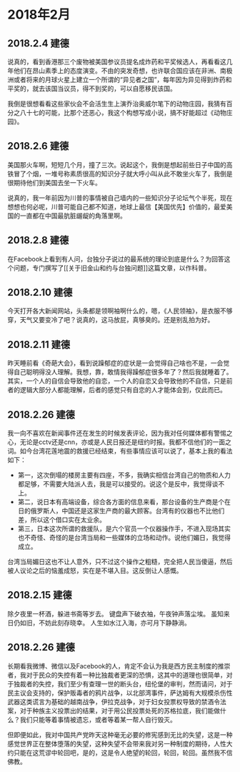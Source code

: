 # 2018年2月

## 2018.2.4 建德

说真的，看到香港那三个废物被美国参议员提名成炸药和平奖候选人，再看看这几年他们在昂山素季上的态度演变。不由的突发奇想，也许联合国应该在非洲、南极洲或者将来的月球火星上建立一个所谓的“异见者之国”，每年因为异见得到炸药和平奖的，就去该国当议员，得不到奖的，可以自愿移民该国。

我倒是很想看看这些家伙会不会活生生上演乔治奥威尔笔下的动物庄园，我猜有百分之八十七的可能，比那个还恶心，我这个构想写成小说，搞不好能超过《动物庄园》。

## 2018.2.6 建德

美国那火车啊，短短几个月，撞了三次。说起这个，我倒是想起前些日子中国的高铁冒了个烟，一堆号称素质很高的知识分子就大呼小叫从此不敢坐火车了，我倒是很期待他们到美国去坐一下火车。

说真的，我一年前因为川普的事情被自己墙内的一些知识分子论坛气个半死，现在想想也何必呢，川普可能自己都不知道，地球上最信【美国优先】价值的，最爱美国的一直都在中国最肮脏龌龊的角落里啊。

## 2018.2.8 建德

在Facebook上看到有人问，台独分子说过的最系统的理论到底是什么？为回答这个问题，专门撰写了[[关于旧金山和约与台独问题]]这篇文章，以作科普。

## 2018.2.10 建德

今天打开各大新闻网站，头条都是领啊袖啊什么的，嗯，《人民领袖》，是衣服不够穿，天气又要变冷了吧？说真的，这马放屁，真够臭的。还是别乱拍为好。

## 2018.2.11 建德

昨天睡前看《奇葩大会》，看到说躁郁症的症状是一会觉得自己啥也不是，一会觉得自己聪明得没人理解。我想，靠，敢情我得躁郁症很多年了？然后我就睡着了。其实，一个人的自信会导致他的自恋，一个人的自恋又会导致他的不自信，只是前者的逻辑大部分人都能理解，后者的感觉只有自恋的人才能体会到，仅此而已。

## 2018.2.26 建德

我一向不喜欢在新闻事件还在发生的时候发表评论，因为我对任何媒体都有警惕之心，无论是cctv还是cnn，亦或是人民日报还是纽约时报。我都不信他们的一面之词。如今台湾花莲地震的救援已经结束，有些事情应该可以说了，基本上我的看法如下：

* 第一，这次倒塌的楼房主要有四座，不多，我确实相信台湾自己的物质和人力都足够，不需要大陆派人去，我是可以接受的。说这个是反中，我觉得谈不上。
* 第二，说日本有高端设备，综合各方面的信息来看，那台设备的生产商是个在日的俄罗斯人，中国还是这家生产商的最大顾客。台湾有的仪器也不比他们差，所以这个借口实在太业余。
* 第三，日本这次所谓的救援队，是六个官员一个仪器操作手，不进入现场其实也不奇怪、奇怪的是台湾当局和一些媒体的立场和动作。说他们媚日，我觉得成立。

台湾当局媚日这也不让人意外，只不过这个操作之粗糙，完全把人民当傻逼，然后被人议论之后的恼羞成怒，实在是不堪入目。这反倒让人感慨。

## 2018.2.15 建德

除夕夜里一杯酒，躲进书斋等岁去。 键盘声下破衣袖，午夜钟声落尘埃。 虽知来日仍如旧，不妨此刻存晓幸。 人生如水江入海，亦可月下静静淌。

## 2018.2.26 建德

长期看我微博、微信以及Facebook的人，肯定不会认为我是西方民主制度的推崇者，我对于民众的失控有着一种比独裁者更深的恐惧，这其中的道理也很简单，对于独裁者的失控，我们至少有查理一世的断头台，纽伦堡的审判，然而请问，对于民主议会支持的，保护贩毒者的鸦片战争，以北部湾事件，萨达姆有大规模杀伤性武器这类谎言为基础的越南战争，伊拉克战争，对于妇女投票权导致的禁酒令法案，对于种族主义投票出的结果，对于用公民投票处死的苏格拉底，我们能做什么？我们只能等着事情被遗忘，或者等着某一帮人自行毁灭。

但即便如此，我对中国共产党昨天这种毫无必要的修宪感到无比的失望，这是一种感觉世界正在整体堕落的失望，这种失望不会带来我对另一种制度的期待，人性大约只能在这荒谬中轮回吧，是的，这是令人绝望的轮回，轮回，轮回。虽然我不信佛教。
